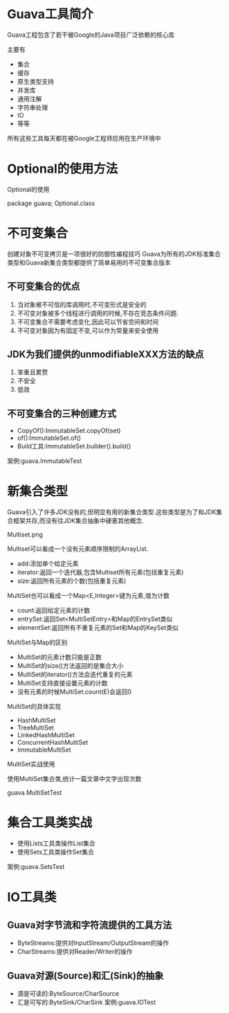 # Guava工具简介

Guava工程包含了若干被Google的Java项目广泛依赖的核心库

主要有
- 集合
- 缓存
- 原生类型支持
- 并发库
- 通用注解
- 字符串处理
- IO
- 等等

所有这些工具每天都在被Google工程师应用在生产环境中

# Optional的使用方法

Optional的使用

package guava;
Optional.class

# 不可变集合
创建对象不可变拷贝是一项很好的防御性编程技巧
Guava为所有的JDK标准集合类型和Guava新集合类型都提供了简单易用的不可变集合版本

## 不可变集合的优点
1. 当对象被不可信的库调用时,不可变形式是安全的
2. 不可变对象被多个线程进行调用的时候,不存在竞态条件问题.
3. 不可变集合不需要考虑变化,因此可以节省空间和时间
4. 不可变对象因为有固定不变,可以作为常量来安全使用

## JDK为我们提供的unmodifiableXXX方法的缺点
1. 笨重且累赘
2. 不安全
3. 低效

## 不可变集合的三种创建方式
- CopyOf():ImmutableSet.copyOf(set)
- of():ImmutableSet.of()
- Build工具:ImmutableSet.builder().build()

案例:guava.ImmutableTest

# 新集合类型
Guava引入了许多JDK没有的,但明显有用的新集合类型.这些类型是为了和JDK集合框架共存,而没有往JDK集合抽象中硬塞其他概念.

Multiset.png

Multiset可以看成一个没有元素顺序限制的ArrayList.
- add:添加单个给定元素
- iterator:返回一个迭代器,包含Multiset所有元素(包括重复元素)
- size:返回所有元素的个数(包括重复元素)

MultiSet也可以看成一个Map<E,Integer>键为元素,值为计数
- count:返回给定元素的计数
- entrySet:返回Set<MultiSetEntry<E>>和Map的EntrySet类似
- elementSet:返回所有不重复元素的Set<E>和Map的KeySet类似

MultiSet与Map的区别
- MultiSet的元素计数只能是正数
- MultiSet的size()方法返回的是集合大小
- MultiSet的iterator()方法会迭代重复的元素
- MultiSet支持直接设置元素的计数
- 没有元素的时候MultiSet.count(E)会返回0

MultiSet的具体实现
- HashMultiSet
- TreeMultiSet
- LinkedHashMultiSet
- ConcurrentHashMultiSet
- ImmutableMultiSet

MultiSet实战使用

使用MultiSet集合类,统计一篇文章中文字出现次数

guava.MultiSetTest

# 集合工具类实战
- 使用Lists工具类操作List集合
- 使用Sets工具类操作Set集合

案例:guava.SetsTest

# IO工具类
## Guava对字节流和字符流提供的工具方法
- ByteStreams:提供对InputStream/OutputStream的操作
- CharStreams:提供对Reader/Writer的操作

## Guava对源(Source)和汇(Sink)的抽象
- 源是可读的:ByteSource/CharSource
- 汇是可写的:ByteSink/CharSink
案例:guava.IOTest















